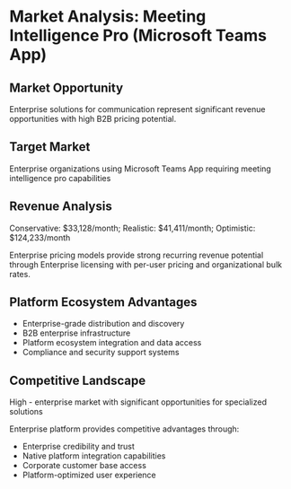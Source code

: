 # Market Analysis: Meeting Intelligence Pro (Microsoft Teams App)

## Market Opportunity
Enterprise solutions for communication represent significant revenue opportunities with high B2B pricing potential.

## Target Market
Enterprise organizations using Microsoft Teams App requiring meeting intelligence pro capabilities

## Revenue Analysis
Conservative: $33,128/month; Realistic: $41,411/month; Optimistic: $124,233/month

Enterprise pricing models provide strong recurring revenue potential through Enterprise licensing with per-user pricing and organizational bulk rates.

## Platform Ecosystem Advantages
- Enterprise-grade distribution and discovery
- B2B enterprise infrastructure
- Platform ecosystem integration and data access
- Compliance and security support systems

## Competitive Landscape
High - enterprise market with significant opportunities for specialized solutions

Enterprise platform provides competitive advantages through:
- Enterprise credibility and trust
- Native platform integration capabilities
- Corporate customer base access
- Platform-optimized user experience
